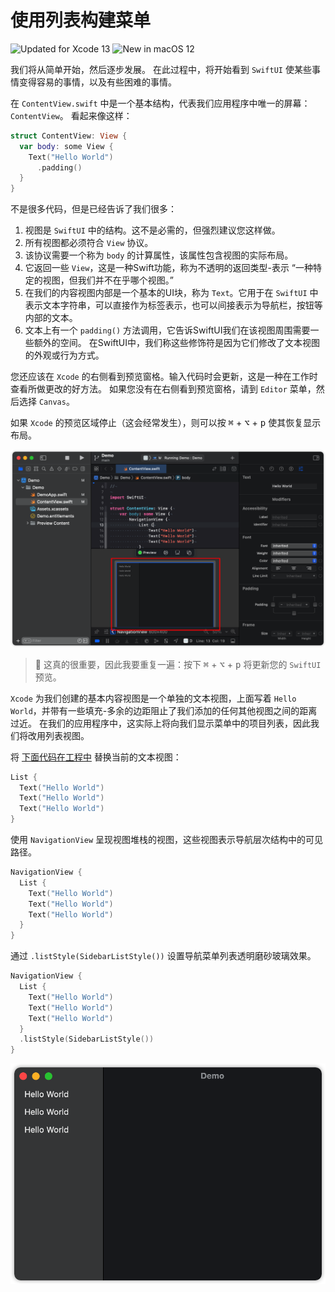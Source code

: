 使用列表构建菜单
===

![Updated for Xcode 13](https://img.shields.io/static/v1?label=&message=Updated%20for%20Xcode%2013.1&color=blue&logo=Xcode&logoColor=white)
![New in macOS 12](https://img.shields.io/static/v1?label=&message=New%20in%20macOS%2012&color=lightgrey&logo=apple)

我们将从简单开始，然后逐步发展。 在此过程中，将开始看到 `SwiftUI` 使某些事情变得容易的事情，以及有些困难的事情。

在 `ContentView.swift` 中是一个基本结构，代表我们应用程序中唯一的屏幕：`ContentView`。 看起来像这样：

```swift
struct ContentView: View {
  var body: some View {
    Text("Hello World")
      .padding()
  }
}
```

不是很多代码，但是已经告诉了我们很多：

1. 视图是 `SwiftUI` 中的结构。这不是必需的，但强烈建议您这样做。
2. 所有视图都必须符合 `View` 协议。
3. 该协议需要一个称为 `body` 的计算属性，该属性包含视图的实际布局。
4. 它返回一些 `View`，这是一种Swift功能，称为不透明的返回类型-表示 “一种特定的视图，但我们并不在乎哪个视图。”
5. 在我们的内容视图内部是一个基本的UI块，称为 `Text`。它用于在 `SwiftUI` 中表示文本字符串，可以直接作为标签表示，也可以间接表示为导航栏，按钮等内部的文本。
6. 文本上有一个 `padding()` 方法调用，它告诉SwiftUI我们在该视图周围需要一些额外的空间。 在SwiftUI中，我们称这些修饰符是因为它们修改了文本视图的外观或行为方式。

您还应该在 `Xcode` 的右侧看到预览窗格。输入代码时会更新，这是一种在工作时查看所做更改的好方法。 如果您没有在右侧看到预览窗格，请到 `Editor` 菜单，然后选择 `Canvas`。

如果 `Xcode` 的预览区域停止（这会经常发生），则可以按 <kbd>⌘</kbd> + <kbd>⌥</kbd> + <kbd>p</kbd> 使其恢复显示布局。

![](imgs/1.png)<!--rehype:style=max-width:650px-->

> 🚧  这真的很重要，因此我要重复一遍：按下 <kbd>⌘</kbd> + <kbd>⌥</kbd> + <kbd>p</kbd> 将更新您的 `SwiftUI` 预览。
<!--rehype:style=border-left: 8px solid #ffe564;background-color: #ffe56440;padding: 12px 16px;-->

`Xcode` 为我们创建的基本内容视图是一个单独的文本视图，上面写着 `Hello World`，并带有一些填充-多余的边距阻止了我们添加的任何其他视图之间的距离过近。 在我们的应用程序中，这实际上将向我们显示菜单中的项目列表，因此我们将改用列表视图。

将 [下面代码在工程中](https://github.com/jaywcjlove/swiftui-example/blob/ce7d93191e80cf8214ce04d917827fc36bb1091b/example/demo2/Demo/Demo/ContentView.swift#L12-L16) 替换当前的文本视图：

```swift
List {
  Text("Hello World")
  Text("Hello World")
  Text("Hello World")
}
```

使用 `NavigationView` 呈现视图堆栈的视图，这些视图表示导航层次结构中的可见路径。

```swift
NavigationView {
  List {
    Text("Hello World")
    Text("Hello World")
    Text("Hello World")
  }
}
```

通过 `.listStyle(SidebarListStyle())` 设置导航菜单列表透明磨砂玻璃效果。


```swift
NavigationView {
  List {
    Text("Hello World")
    Text("Hello World")
    Text("Hello World")
  }
  .listStyle(SidebarListStyle())
}
```

![](imgs/2.png)<!--rehype:style=max-width:650px-->
